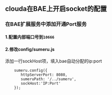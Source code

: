 ## clouda在BAE上开启socket的配置

### 在BAE扩展服务中添加开通Port服务
#### 1.配置内部端口号到`10666`
#### 2.修改config/sumeru.js

添加一行sockHost项，填入bae自动分配的ip:port

```code
    sumeru.config({
 	   httpServerPort: 8080,
	   sumeruPath: '/../sumeru',
       sockHost:'IP:Port'
    });
```
